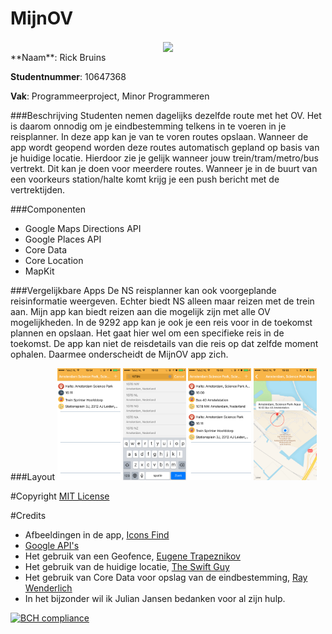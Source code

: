 # MijnOV
<div style="text-aligN:center"><img src=http://www.best-masters.com/assets/img/logo_ecole/892.jpg width=50% align=center></div>
**Naam**: Rick Bruins

**Studentnummer**: 10647368

**Vak**: Programmeerproject, Minor Programmeren 
 
###Beschrijving
Studenten nemen dagelijks dezelfde route met het OV. Het is daarom onnodig om je eindbestemming telkens in te voeren in je reisplanner. In deze app kan je van te voren routes opslaan. Wanneer de app wordt geopend worden deze routes automatisch gepland op basis van je huidige locatie. Hierdoor zie je gelijk wanneer jouw trein/tram/metro/bus vertrekt. Dit kan je doen voor meerdere routes. Wanneer je in de buurt van een voorkeurs station/halte komt krijg je een push bericht met de vertrektijden.

###Componenten
* Google Maps Directions API
* Google Places API
* Core Data
* Core Location
* MapKit

###Vergelijkbare Apps
De NS reisplanner kan ook voorgeplande reisinformatie weergeven. Echter biedt NS alleen maar reizen met de trein aan. Mijn app kan biedt reizen aan die mogelijk zijn met alle OV mogelijkheden.
In de 9292 app kan je ook je een reis voor in de toekomst plannen en opslaan. Het gaat hier wel om een specifieke reis in de toekomst. De app kan niet de reisdetails van die reis op dat zelfde moment ophalen. Daarmee onderscheidt de MijnOV app zich.


###Layout
<img src=doc/SavedViewController.PNG width=20%>
<img src=doc/SearchViewController.PNG width=20%>
<img src=doc/SavedViewController2.PNG width=20%>
<img src=doc/RegionViewController.PNG width=20%>

#Copyright
[MIT License](https://github.com/rick020/MijnOV/blob/final/LICENSE)

#Credits
* Afbeeldingen in de app, [Icons Find](http://www.iconsfind.com/)
* [Google API's](https://developers.google.com/)
* Het gebruik van een Geofence, [Eugene Trapeznikov](https://www.appcoda.com/geo-targeting-ios/)
* Het gebruik van de huidige locatie, [The Swift Guy](https://www.youtube.com/watch?v=UyiuX8jULF4)
* Het gebruik van Core Data voor opslag van de eindbestemming, [Ray Wenderlich](https://www.raywenderlich.com/145809/getting-started-core-data-tutorial)
* In het bijzonder wil ik Julian Jansen bedanken voor al zijn hulp. 


[![BCH compliance](https://bettercodehub.com/edge/badge/rick020/MijnOV)](https://bettercodehub.com)

